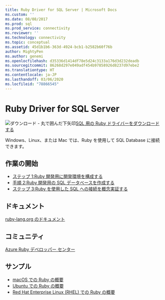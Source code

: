 ```yaml
---
title: Ruby Driver for SQL Server | Microsoft Docs
ms.custom: ''
ms.date: 08/08/2017
ms.prod: sql
ms.prod_service: connectivity
ms.reviewer: ''
ms.technology: connectivity
ms.topic: conceptual
ms.assetid: 45d1b1b6-363d-4924-bcb1-b2582b60f76b
author: MightyPen
ms.author: genemi
ms.openlocfilehash: d35336d1414df78e5d24c3133a176d3d232deadb
ms.sourcegitcommit: 86268d297e049adf454b97858926d8237d97ebe2
ms.translationtype: HT
ms.contentlocale: ja-JP
ms.lasthandoff: 03/06/2020
ms.locfileid: "78866545"
---
```

# <a name="ruby-driver-for-sql-server"></a>Ruby Driver for SQL Server

![ダウンロード - 丸で囲んだ下矢印](../../ssms/media/download-icon.png)[SQL 用の Ruby ドライバーをダウンロードする](../sql-connection-libraries.md#anchor-20-drivers-relational-access)

Windows、Linux、または Mac では、Ruby を使用して SQL Database に接続できます。   
  
## <a name="getting-started"></a>作業の開始  
* [ステップ 1:Ruby 開発用に開発環境を構成する](step-1-configure-development-environment-for-ruby-development.md)  
* [手順 2:Ruby 開発用の SQL データベースを作成する](step-2-create-a-sql-database-for-ruby-development.md)  
* [ステップ 3:Ruby を使用した SQL への接続を概念実証する](step-3-proof-of-concept-connecting-to-sql-using-ruby.md)  
  
## <a name="documentation"></a>ドキュメント  
[ruby-lang.org のドキュメント](https://www.ruby-lang.org/en/documentation/)  
  
## <a name="community"></a>コミュニティ  
[Azure Ruby デベロッパー センター](https://azure.microsoft.com/develop/ruby/)  
  
## <a name="samples"></a>サンプル
* [macOS での Ruby の概要](https://www.microsoft.com/sql-server/developer-get-started/ruby/mac/)
* [Ubuntu での Ruby の概要](https://www.microsoft.com/sql-server/developer-get-started/ruby/ubuntu/)
* [Red Hat Enterprise Linux (RHEL) での Ruby の概要](https://www.microsoft.com/sql-server/developer-get-started/ruby/rhel/)
